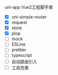 uni-app Vue2工程脚手架

- [X] uni-simple-router
- [X] request
- [X] store
- [X] plop
- [ ] mock
- [ ] ESLine
- [ ] prettier
- [ ] typescript
- [ ] 自动路由引入
- [ ] 工具完善
